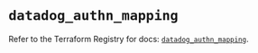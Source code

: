 # `datadog_authn_mapping`

Refer to the Terraform Registry for docs: [`datadog_authn_mapping`](https://registry.terraform.io/providers/datadog/datadog/3.42.0/docs/resources/authn_mapping).
